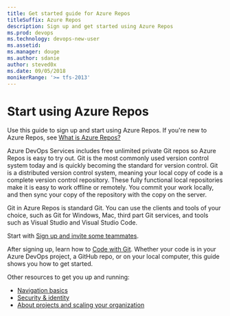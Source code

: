 ```yaml
---
title: Get started guide for Azure Repos 
titleSuffix: Azure Repos 
description: Sign up and get started using Azure Repos 
ms.prod: devops
ms.technology: devops-new-user
ms.assetid:  
ms.manager: douge
ms.author: sdanie
author: steved0x
ms.date: 09/05/2018
monikerRange: '>= tfs-2013'
---
```


# Start using Azure Repos

Use this guide to sign up and start using Azure Repos. If you're new to Azure Repos, see [What is Azure Repos?](what-is-repos.md)

Azure DevOps Services includes free unlimited private Git repos so Azure Repos is easy to try out. Git is the most commonly used version control system today and is quickly becoming the standard for version control. Git is a distributed version control system, meaning your local copy of code is a complete version control repository. These fully functional local repositories make it is easy to work offline or remotely. You commit your work locally, and then sync your copy of the repository with the copy on the server.

Git in Azure Repos is standard Git. You can use the clients and tools of your choice, such as Git for Windows, Mac, third part Git services, and tools such as Visual Studio and Visual Studio Code.

Start with [Sign up and invite some teammates](sign-up-invite-teammates.md).

After signing up, learn how to [Code with Git](code-with-git.md). Whether your code is in your Azure DevOps project, a GitHub repo, or on your local computer, this guide shows you how to get started.

Other resources to get you up and running:

- [Navigation basics](../../project/navigation/index.md)
- [Security & identity](../../organizations/security/index.md)
- [About projects and scaling your organization](../../organizations/projects/about-projects.md)
